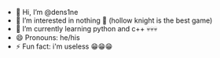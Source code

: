 - 👋 Hi, I’m @dens1ne
- 👀 I’m interested in nothing 🚫 (hollow knight is the best game)
- 🌱 I’m currently learning python and c++ 💀💀💀
- 😄 Pronouns: he/his
- ⚡ Fun fact: i'm useless 😁😁😁
